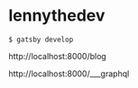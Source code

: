 # lennythedev

```
$ gatsby develop
```

http://localhost:8000/blog

http://localhost:8000/___graphql
